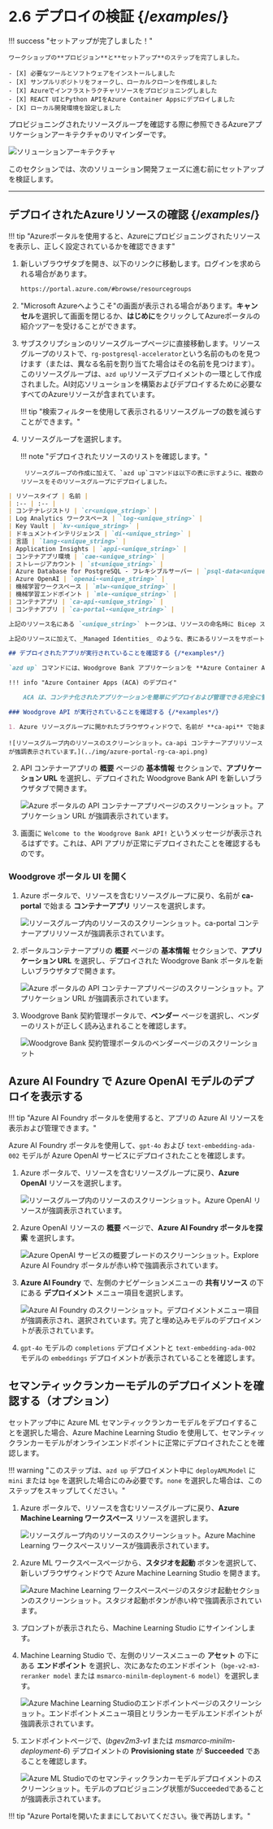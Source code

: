 # 2.6 デプロイの検証 {/*examples*/}

!!! success "セットアップが完了しました！"

    ワークショップの**プロビジョン**と**セットアップ**のステップを完了しました。

    - [X] 必要なツールとソフトウェアをインストールしました
    - [X] サンプルリポジトリをフォークし、ローカルクローンを作成しました
    - [X] Azureでインフラストラクチャリソースをプロビジョニングしました
    - [X] REACT UIとPython APIをAzure Container Appsにデプロイしました
    - [X] ローカル開発環境を設定しました

プロビジョニングされたリソースグループを確認する際に参照できるAzureアプリケーションアーキテクチャのリマインダーです。

![ソリューションアーキテクチャ](../img/data-ingestion-validation-architecture-diagram.png)

このセクションでは、次のソリューション開発フェーズに進む前にセットアップを検証します。

---

## デプロイされたAzureリソースの確認 {/*examples*/}

!!! tip "Azureポータルを使用すると、Azureにプロビジョニングされたリソースを表示し、正しく設定されているかを確認できます"

1. 新しいブラウザタブを開き、以下のリンクに移動します。ログインを求められる場合があります。

    ```bash title=""
    https://portal.azure.com/#browse/resourcegroups
    ```

2. "Microsoft Azureへようこそ"の画面が表示される場合があります。**キャンセル**を選択して画面を閉じるか、**はじめに**をクリックしてAzureポータルの紹介ツアーを受けることができます。

3. サブスクリプションのリソースグループページに直接移動します。リソースグループのリストで、`rg-postgresql-accelerator`という名前のものを見つけます（または、異なる名前を割り当てた場合はその名前を見つけます）。このリソースグループは、`azd up`リソースデプロイメントの一環として作成されました。AI対応ソリューションを構築およびデプロイするために必要なすべてのAzureリソースが含まれています。

    !!! tip "検索フィルターを使用して表示されるリソースグループの数を減らすことができます。"

4. リソースグループを選択します。

    !!! note "デプロイされたリソースのリストを確認します。"

        リソースグループの作成に加えて、`azd up`コマンドは以下の表に示すように、複数のリソースをそのリソースグループにデプロイしました。

```markdown
| リソースタイプ | 名前 |
| :-- | :-- |
| コンテナレジストリ | `cr<unique_string>` |
| Log Analytics ワークスペース | `log-<unique_string>` |
| Key Vault | `kv-<unique_string>` |
| ドキュメントインテリジェンス | `di-<unique_string>` |
| 言語 | `lang-<unique_string>` |
| Application Insights | `appi-<unique_string>` |
| コンテナアプリ環境 | `cae-<unique_string>` |
| ストレージアカウント | `st<unique_string>` |
| Azure Database for PostgreSQL - フレキシブルサーバー | `psql-data<unique_string>` |
| Azure OpenAI | `openai-<unique_string>` |
| 機械学習ワークスペース | `mlw-<unique_string>` |
| 機械学習エンドポイント | `mle-<unique_string>` |
| コンテナアプリ | `ca-api-<unique_string>` |
| コンテナアプリ | `ca-portal-<unique_string>` |

上記のリソース名にある `<unique_string>` トークンは、リソースの命名時に Bicep スクリプトによって生成されるユニークな文字列を表しています。これにより、リソースがユニークに命名され、リソース命名の衝突を避けることができます。

上記のリソースに加えて、_Managed Identities_ のような、表にあるリソースをサポートするいくつかの他のリソースも表示されます。

## デプロイされたアプリが実行されていることを確認する {/*examples*/}

`azd up` コマンドには、Woodgrove Bank アプリケーションを **Azure Container Apps** (ACA) にデプロイする手順が含まれています。2つのコンテナが作成されました。1つは Woodgrove Bank ポータル UI 用で、もう1つはそれをサポートするバックエンド API 用です。

!!! info "Azure Container Apps (ACA) のデプロイ"

    ACA は、コンテナ化されたアプリケーションを簡単にデプロイおよび管理できる完全に管理されたサーバーレスプラットフォームです。デプロイを簡素化し、スケーラビリティとコスト効率を提供し、インフラストラクチャ管理を気にせずにアプリケーションの構築に集中することができます。

### Woodgrove API が実行されていることを確認する {/*examples*/}

1. Azure リソースグループに開かれたブラウザウィンドウで、名前が **ca-api** で始まる **コンテナアプリ** リソースを選択します。
```


    ![リソースグループ内のリソースのスクリーンショット。ca-api コンテナーアプリリソースが強調表示されています。](../img/azure-portal-rg-ca-api.png)

2. API コンテナーアプリの **概要** ページの **基本情報** セクションで、**アプリケーション URL** を選択し、デプロイされた Woodgrove Bank API を新しいブラウザタブで開きます。

    ![Azure ポータルの API コンテナーアプリページのスクリーンショット。アプリケーション URL が強調表示されています。](../img/azure-portal-api-container-app.png)

3. 画面に `Welcome to the Woodgrove Bank API!` というメッセージが表示されるはずです。これは、API アプリが正常にデプロイされたことを確認するものです。

### Woodgrove ポータル UI を開く

1. Azure ポータルで、リソースを含むリソースグループに戻り、名前が **ca-portal** で始まる **コンテナーアプリ** リソースを選択します。

    ![リソースグループ内のリソースのスクリーンショット。ca-portal コンテナーアプリリソースが強調表示されています。](../img/azure-portal-rg-ca-portal.png)

2. ポータルコンテナーアプリの **概要** ページの **基本情報** セクションで、**アプリケーション URL** を選択し、デプロイされた Woodgrove Bank ポータルを新しいブラウザタブで開きます。

    ![Azure ポータルの API コンテナーアプリページのスクリーンショット。アプリケーション URL が強調表示されています。](../img/azure-portal-portal-container-app.png)

3. Woodgrove Bank 契約管理ポータルで、**ベンダー** ページを選択し、ベンダーのリストが正しく読み込まれることを確認します。

    ![Woodgrove Bank 契約管理ポータルのベンダーページのスクリーンショット](../img/woodgrove-bank-portal-vendors.png)

## Azure AI Foundry で Azure OpenAI モデルのデプロイを表示する

!!! tip "Azure AI Foundry ポータルを使用すると、アプリの Azure AI リソースを表示および管理できます。"

Azure AI Foundry ポータルを使用して、`gpt-4o` および `text-embedding-ada-002` モデルが Azure OpenAI サービスにデプロイされたことを確認します。

1. Azure ポータルで、リソースを含むリソースグループに戻り、**Azure OpenAI** リソースを選択します。

    ![リソースグループ内のリソースのスクリーンショット。Azure OpenAI リソースが強調表示されています。](../img/azure-portal-rg-openai.png)

2. Azure OpenAI リソースの **概要** ページで、**Azure AI Foundry ポータルを探索** を選択します。

    ![Azure OpenAI サービスの概要ブレードのスクリーンショット。Explore Azure AI Foundry ポータルが赤い枠で強調表示されています。](../img/azure-portal-openai-overview.png)

3. **Azure AI Foundry** で、左側のナビゲーションメニューの **共有リソース** の下にある **デプロイメント** メニュー項目を選択します。

    ![Azure AI Foundry のスクリーンショット。デプロイメントメニュー項目が強調表示され、選択されています。完了と埋め込みモデルのデプロイメントが表示されています。](../img/azure-ai-foundry-deployments.png)

4. `gpt-4o` モデルの `completions` デプロイメントと `text-embedding-ada-002` モデルの `embeddings` デプロイメントが表示されていることを確認します。

## セマンティックランカーモデルのデプロイメントを確認する（オプション）

セットアップ中に Azure ML セマンティックランカーモデルをデプロイすることを選択した場合、Azure Machine Learning Studio を使用して、セマンティックランカーモデルがオンラインエンドポイントに正常にデプロイされたことを確認します。

!!! warning "このステップは、`azd up` デプロイメント中に `deployAMLModel` に `mini` または `bge` を選択した場合にのみ必要です。`none` を選択した場合は、このステップをスキップしてください。"

1. Azure ポータルで、リソースを含むリソースグループに戻り、**Azure Machine Learning ワークスペース** リソースを選択します。

    ![リソースグループ内のリソースのスクリーンショット。Azure Machine Learning ワークスペースリソースが強調表示されています。](../img/azure-portal-rg-aml-workspace.png)

2. Azure ML ワークスペースページから、**スタジオを起動** ボタンを選択して、新しいブラウザウィンドウで Azure Machine Learning Studio を開きます。

    ![Azure Machine Learning ワークスペースページのスタジオ起動セクションのスクリーンショット。スタジオ起動ボタンが赤い枠で強調表示されています。](../img/azure-ml-workspace-launch-studio.png)

3. プロンプトが表示されたら、Machine Learning Studio にサインインします。

4. Machine Learning Studio で、左側のリソースメニューの **アセット** の下にある **エンドポイント** を選択し、次にあなたのエンドポイント（`bge-v2-m3-reranker model` または `msmarco-minilm-deployment-6 model`）を選択します。


    ![Azure Machine Learning Studioのエンドポイントページのスクリーンショット。エンドポイントメニュー項目とリランカーモデルエンドポイントが強調表示されています。](../img/aml-studio-endpoints.png)

5. エンドポイントページで、(_bgev2m3-v1_ または _msmarco-minilm-deployment-6_) デプロイメントの **Provisioning state** が **Succeeded** であることを確認します。

    ![Azure ML Studioでのセマンティックランカーモデルデプロイメントのスクリーンショット。モデルのプロビジョニング状態がSucceededであることが強調表示されています。](../img/aml-studio-endpoints-model-deployment-succeeded.png)

!!! tip "Azure Portalを開いたままにしておいてください。後で再訪します。"
